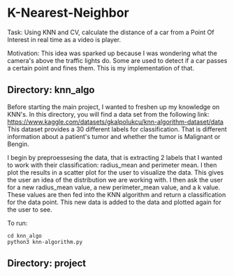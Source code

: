 # K-Nearest-Neighbor

Task: Using KNN and CV, calculate the distance of a car from a Point Of Interest in real time as a video is player.

Motivation: This idea was sparked up because I was wondering what the camera's above the traffic lights do. Some are used to detect if a car passes a certain point and fines them. This is my implementation of that.

## Directory: knn_algo
Before starting the main project, I wanted to freshen up my knowledge on KNN's. In this directory, you will find a data set from the following link: https://www.kaggle.com/datasets/gkalpolukcu/knn-algorithm-dataset/data This dataset provides a 30 different labels for classification. That is different information about a patient's tumor and whether the tumor is Malignant or Bengin. 

I begin by preproessesing the data, that is extracting 2 labels that I wanted to work with their classification: radius_mean and perimeter mean. I then plot the results in a scatter plot for the user to visualize the data. This gives the user an idea of the distribution we are working with. I then ask the user for a new radius_mean value, a new perimeter_mean value, and a k value. These values are then fed into the KNN algorithm and return a classification for the data point. This new data is added to the data and plotted again for the user to see. 

To run:
    
    cd knn_algo
    python3 knn-algorithm.py

## Directory: project
